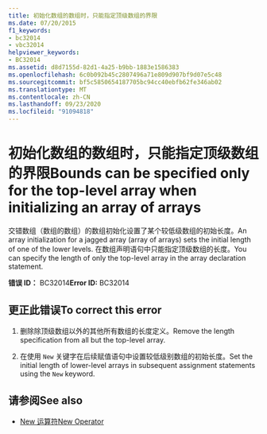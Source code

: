 ```yaml
---
title: 初始化数组的数组时，只能指定顶级数组的界限
ms.date: 07/20/2015
f1_keywords:
- bc32014
- vbc32014
helpviewer_keywords:
- BC32014
ms.assetid: d8d7155d-82d1-4a25-b9bb-1883e1586383
ms.openlocfilehash: 6c0b092b45c2807496a71e809d907bf9d07e5c48
ms.sourcegitcommit: bf5c5850654187705bc94cc40ebfb62fe346ab02
ms.translationtype: MT
ms.contentlocale: zh-CN
ms.lasthandoff: 09/23/2020
ms.locfileid: "91094818"
---
```

# <a name="bounds-can-be-specified-only-for-the-top-level-array-when-initializing-an-array-of-arrays"></a><span data-ttu-id="dce8f-102">初始化数组的数组时，只能指定顶级数组的界限</span><span class="sxs-lookup"><span data-stu-id="dce8f-102">Bounds can be specified only for the top-level array when initializing an array of arrays</span></span>

<span data-ttu-id="dce8f-103">交错数组（数组的数组）的数组初始化设置了某个较低级数组的初始长度。</span><span class="sxs-lookup"><span data-stu-id="dce8f-103">An array initialization for a jagged array (array of arrays) sets the initial length of one of the lower levels.</span></span> <span data-ttu-id="dce8f-104">在数组声明语句中只能指定顶级数组的长度。</span><span class="sxs-lookup"><span data-stu-id="dce8f-104">You can specify the length of only the top-level array in the array declaration statement.</span></span>  
  
 <span data-ttu-id="dce8f-105">**错误 ID：** BC32014</span><span class="sxs-lookup"><span data-stu-id="dce8f-105">**Error ID:** BC32014</span></span>  
  
## <a name="to-correct-this-error"></a><span data-ttu-id="dce8f-106">更正此错误</span><span class="sxs-lookup"><span data-stu-id="dce8f-106">To correct this error</span></span>  
  
1. <span data-ttu-id="dce8f-107">删除除顶级数组以外的其他所有数组的长度定义。</span><span class="sxs-lookup"><span data-stu-id="dce8f-107">Remove the length specification from all but the top-level array.</span></span>  
  
2. <span data-ttu-id="dce8f-108">在使用 `New` 关键字在后续赋值语句中设置较低级别数组的初始长度。</span><span class="sxs-lookup"><span data-stu-id="dce8f-108">Set the initial length of lower-level arrays in subsequent assignment statements using the `New` keyword.</span></span>  
  
## <a name="see-also"></a><span data-ttu-id="dce8f-109">请参阅</span><span class="sxs-lookup"><span data-stu-id="dce8f-109">See also</span></span>

- [<span data-ttu-id="dce8f-110">New 运算符</span><span class="sxs-lookup"><span data-stu-id="dce8f-110">New Operator</span></span>](../language-reference/operators/new-operator.md)
